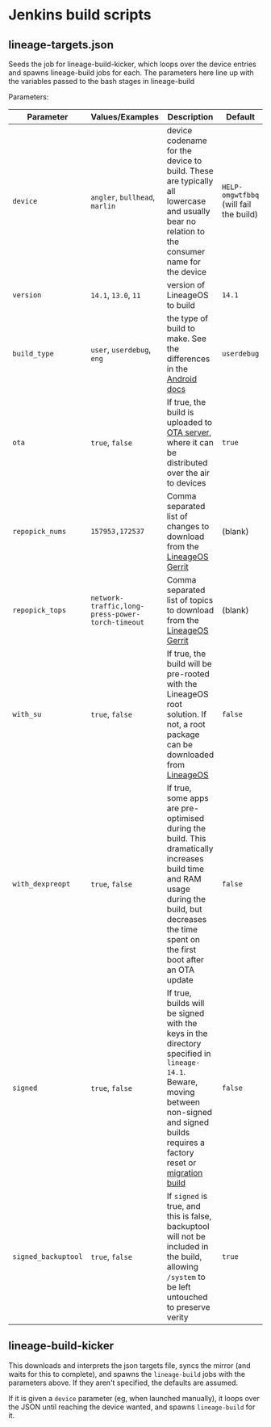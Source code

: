 # Jenkins build scripts

## lineage-targets.json

Seeds the job for lineage-build-kicker, which loops over the device entries and spawns lineage-build jobs for each. The parameters here line up with the variables passed to the bash stages in lineage-build

Parameters:

| Parameter | Values/Examples | Description | Default |
| --------- | --------------- | ----------- | ------- |
| `device` | `angler`, `bullhead`, `marlin` | device codename for the device to build. These are typically all lowercase and usually bear no relation to the consumer name for the device | `HELP-omgwtfbbq` (will fail the build) |
| `version` | `14.1`, `13.0`, `11` | version of LineageOS to build | `14.1` |
| `build_type` | `user`, `userdebug`, `eng` | the type of build to make. See the differences in the [Android docs](https://source.android.com/source/add-device#build-variants) | `userdebug` |
| `ota` | `true`, `false` | If true, the build is uploaded to [OTA server](https://lineage.harryyoud.co.uk), where it can be distributed over the air to devices | `true` |
| `repopick_nums` | `157953,172537` | Comma separated list of changes to download from the [LineageOS Gerrit](https://review.lineageos.org) | (blank) |
| `repopick_tops` | `network-traffic,long-press-power-torch-timeout` | Comma separated list of topics to download from the [LineageOS Gerrit](https://review.lineageos.org) | (blank) |
| `with_su` | `true`, `false` | If true, the build will be pre-rooted with the LineageOS root solution. If not, a root package can be downloaded from [LineageOS](https://download.lineageos.org/extras) | `false` |
| `with_dexpreopt` | `true`, `false` | If true, some apps are pre-optimised during the build. This dramatically increases build time and RAM usage during the build, but decreases the time spent on the first boot after an OTA update | `false` |
| `signed` | `true`, `false` | If true, builds will be signed with the keys in the directory specified in `lineage-14.1`. Beware, moving between non-signed and signed builds requires a factory reset or [migration build](https://wiki.lineageos.org/signing_builds.html#changing-keys) | `false` |
| `signed_backuptool` | `true`, `false` | If `signed` is true, and this is false, backuptool will not be included in the build, allowing `/system` to be left untouched to preserve verity | `true` |

## lineage-build-kicker

This downloads and interprets the json targets file, syncs the mirror (and waits for this to complete), and spawns the `lineage-build` jobs with the parameters above. If they aren't specified, the defaults are assumed.

If it is given a `device` parameter (eg, when launched manually), it loops over the JSON until reaching the device wanted, and spawns `lineage-build` for it.
